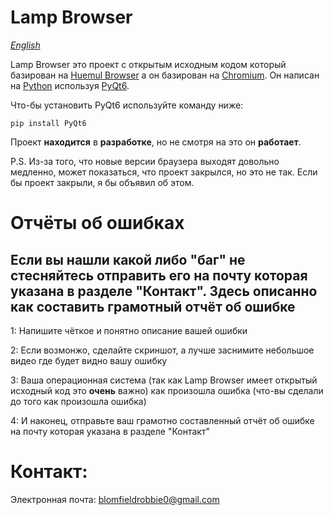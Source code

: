 # Lamp Browser

[*English*](https://github.com/dan55800todm/lampbrowserlfs/blob/master/README.md)

Lamp Browser это проект с открытым исходным кодом который базирован на [Huemul Browser](https://github.com/MasterKrab/huemul-browser) а он базирован на [Chromium](https://www.chromium.org/Home/). Он написан на [Python](https://www.python.org/) используя [PyQt6](https://www.riverbankcomputing.com/software/pyqt). 

Что-бы установить PyQt6 используйте команду ниже:
```
pip install PyQt6
```
Проект **находится** в **разработке**, но не смотря на это он **работает**.

P.S. Из-за того, что новые версии браузера выходят довольно медленно, может показаться, что проект закрылся, но это не так. Если бы проект закрыли, я бы объявил об этом.

# Отчёты об ошибках

## Если вы нашли какой либо "баг" не стесняйтесь отправить его на почту которая указана в разделе "Контакт". Здесь описанно как составить грамотный отчёт об ошибке

1: Напишите чёткое и понятно описание вашей ошибки

2: Если возмонжо, сделайте скриншот, а лучше заснимите небольшое видео где будет видно вашу ошибку

3: Ваша операционная система (так как Lamp Browser имеет открытый исходный код это **очень** важно) как произошла ошибка (что-вы сделали до того как произошла ошибка)

4:  И наконец, отправьте ваш грамотно составленный отчёт об ошибке на почту которая указана в разделе "Контакт"

# Контакт:
Электронная почта: blomfieldrobbie0@gmail.com
